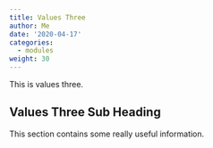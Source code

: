 ```yaml
---
title: Values Three
author: Me 
date: '2020-04-17'
categories:
  - modules
weight: 30
---
```


This is values three.

## Values Three Sub Heading

This section contains some really useful information.
